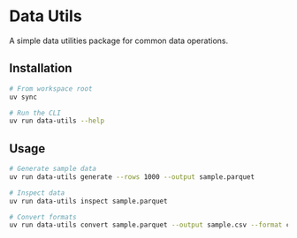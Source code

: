 # Data Utils

A simple data utilities package for common data operations.

## Installation

```bash
# From workspace root
uv sync

# Run the CLI
uv run data-utils --help
```

## Usage

```bash
# Generate sample data
uv run data-utils generate --rows 1000 --output sample.parquet

# Inspect data
uv run data-utils inspect sample.parquet

# Convert formats
uv run data-utils convert sample.parquet --output sample.csv --format csv
```
